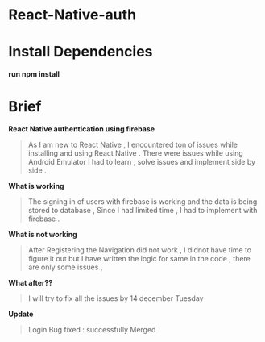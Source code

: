 # React-Native-auth

# **Install Dependencies**

**run npm install**

# Brief

**React Native authentication using firebase**
>As I am new to React Native , I encountered ton of issues while installing and using React Native . There were issues while using Android Emulator I had to learn , solve issues and implement side by side .

**What is working**
>The signing in of users with firebase is working and the data is being stored to database , Since I had limited time , I had to implement with firebase .

**What is not working**
>After Registering the Navigation did not work , I didnot have time to figure it out but I have written the logic for same in the code , there are only some issues ,

**What after??**
>I will try to fix all the issues by 14 december Tuesday 

**Update**
>Login Bug fixed : successfully Merged 



